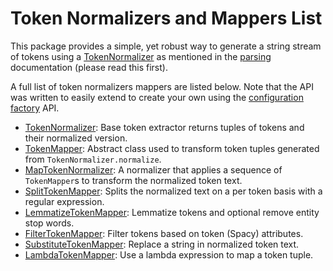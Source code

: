 # Token Normalizers and Mappers List

This package provides a simple, yet robust way to generate a string stream of
tokens using a [TokenNormalizer] as mentioned in the [parsing](parse.md)
documentation (please read this first).

A full list of token normalizers mappers are listed below.  Note that the API
was written to easily extend to create your own using the [configuration
factory] API.

* [TokenNormalizer]: Base token extractor returns tuples of tokens and their
  normalized version.
* [TokenMapper]: Abstract class used to transform token tuples generated from
  `TokenNormalizer.normalize`.
* [MapTokenNormalizer]: A normalizer that applies a sequence of
  `TokenMapper`s to transform the normalized token text.
* [SplitTokenMapper]: Splits the normalized text on a per token basis with a
  regular expression.
* [LemmatizeTokenMapper]: Lemmatize tokens and optional remove entity stop
  words.
* [FilterTokenMapper]: Filter tokens based on token (Spacy) attributes.
* [SubstituteTokenMapper]: Replace a string in normalized token text.
* [LambdaTokenMapper]: Use a lambda expression to map a token tuple.


<!-- links -->
[configuration factory]: https://plandes.github.io/util/doc/config.html#configuration-factory

[TokenNormalizer]: ../api/zensols.nlp.html#zensols.nlp.norm.TokenNormalizer
[TokenMapper]: ../api/zensols.nlp.html#zensols.nlp.norm.TokenMapper
[MapTokenNormalizer]: ../api/zensols.nlp.html#zensols.nlp.norm.MapTokenNormalizer
[SplitTokenMapper]: ../api/zensols.nlp.html#zensols.nlp.norm.SplitTokenMapper
[LemmatizeTokenMapper]: ../api/zensols.nlp.html#zensols.nlp.norm.LemmatizeTokenMapper
[FilterTokenMapper]: ../api/zensols.nlp.html#zensols.nlp.norm.FilterTokenMapper
[SubstituteTokenMapper]: ../api/zensols.nlp.html#zensols.nlp.norm.SubstituteTokenMapper
[LambdaTokenMapper]: ../api/zensols.nlp.html#zensols.nlp.norm.LambdaTokenMapper
